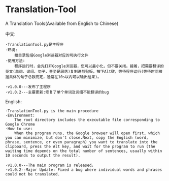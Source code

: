 # Translation-Tool
A Translation Tools(Available from English to Chinese)

中文:

    ·TranslationTool.py是主程序
    ·环境:
        根目录包括Google浏览器对应的可执行文件
    ·使用方法:
        程序运行时，会先打开Google浏览器，您可以最小化，但不要关闭。接着，把需要翻译的英文(单词、词组、句子，甚至是段落)复制进剪贴板，按下Alt键，等待程序运行(等待时间根据具体的句子总数而定，通常在10s以内可以输出结果)。

    ·v1.0.0---发布了主程序
    ·v1.0.2---主要更新:修复了单个单词及词组不能翻译的bug

English:

    ·TranslationTool.py is the main procedure
    ·Environment:
        The root directory includes the executable file corresponding to Google Chrome
    ·How to use:
        When the program runs, the Google browser will open first, which you can minimize, but don't close.Next, copy the English (word, phrase, sentence, or even paragraph) you want to translate into the clipboard, press the Alt key, and wait for the program to run (the waiting time depends on the total number of sentences, usually within 10 seconds to output the result).

    ·v1.0.0---The main program is released。
    ·v1.0.2--Major Update: Fixed a bug where individual words and phrases could not be translated.

